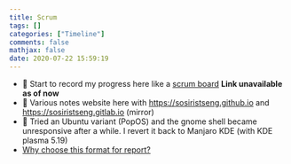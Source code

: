 ```yaml
---
title: Scrum
tags: []
categories: ["Timeline"]
comments: false
mathjax: false
date: 2020-07-22 15:59:19
---
```


<!-- more -->

- 📓 Start to record my progress here like a [scrum board](https://gitlab.com/sosiristseng/progress/-/issues/13#note_383006357) **Link unavailable as of now**
- 📓 Various notes website here with https://sosiristseng.github.io and https://sosiristseng.gitlab.io (mirror)
- 🚧 Tried an Ubuntu variant (PopOS) and the gnome shell became unresponsive after a while. I revert it back to Manjaro KDE (with KDE plasma 5.19)
- [Why choose this format for report?](why.md)
